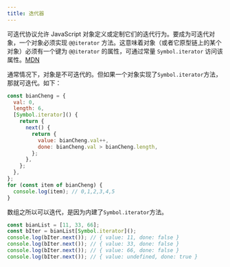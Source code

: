```yaml
---
title: 迭代器
---
```


可迭代协议允许 JavaScript 对象定义或定制它们的迭代行为。要成为可迭代对象，一个对象必须实现 `@@iterator` 方法。这意味着对象（或者它原型链上的某个对象）必须有一个键为 `@@iterator` 的属性，可通过常量 `Symbol.iterator` 访问该属性。[MDN](https://developer.mozilla.org/zh-CN/docs/Web/JavaScript/Reference/Iteration_protocols)

通常情况下，对象是不可迭代的。但如果一个对象实现了`Symbol.iterator`方法，那就可迭代。如下：

```js
const bianCheng = {
  val: 0,
  length: 6,
  [Symbol.iterator]() {
    return {
      next() {
        return {
          value: bianCheng.val++,
          done: bianCheng.val > bianCheng.length,
        };
      },
    };
  },
};
for (const item of bianCheng) {
  console.log(item); // 0,1,2,3,4,5
}
```

数组之所以可以迭代，是因为内建了`Symbol.iterator`方法。

```js
const bianList = [11, 33, 66];
const bIter = bianList[Symbol.iterator]();
console.log(bIter.next()); // { value: 11, done: false }
console.log(bIter.next()); // { value: 33, done: false }
console.log(bIter.next()); // { value: 66, done: false }
console.log(bIter.next()); // { value: undefined, done: true }
```
